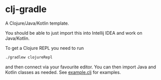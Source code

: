 # clj-gradle

A Clojure/Java/Kotlin template.

You should be able to just import this into Intellij IDEA and work on Java/Kotlin.

To get a Clojure REPL you need to run
```bash
./gradlew clojureRepl
```
and then connect via your favourite editor. You can then import Java and Kotlin classes as needed. See [example.clj](lib/src/main/clojure/org/example.clj) for examples.
